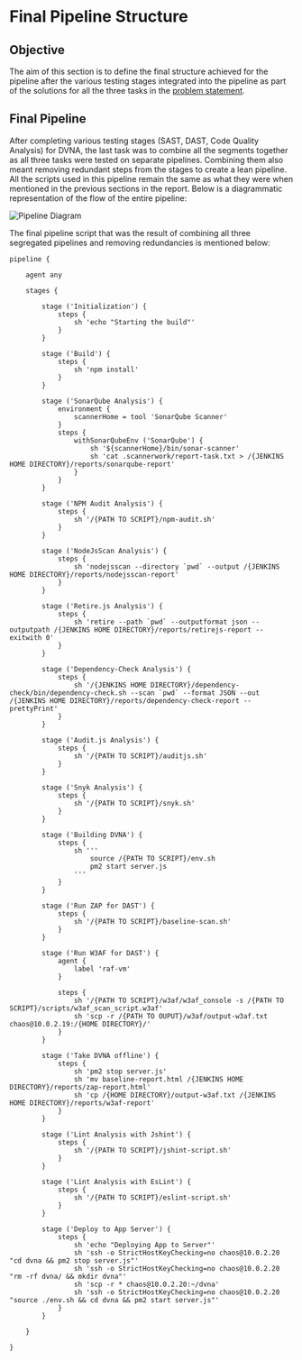 # Final Pipeline Structure

## Objective

The aim of this section is to define the final structure achieved for the pipeline after the various testing stages integrated into the pipeline as part of the solutions for all the three tasks in the [problem statement](/problem_statement).

## Final Pipeline

After completing various testing stages (SAST, DAST, Code Quality Analysis) for DVNA, the last task was to combine all the segments together as all three tasks were tested on separate pipelines. Combining them also meant removing redundant steps from the stages to create a lean pipeline. All the scripts used in this pipeline remain the same as what they were when mentioned in the previous sections in the report. Below is a diagrammatic representation of the flow of the entire pipeline:

![Pipeline Diagram](/img/jenkins_pipeline.png)

The final pipeline script that was the result of combining all three segregated pipelines and removing redundancies is mentioned below:

```jenkins
pipeline {

    agent any

    stages {

        stage ('Initialization') {
            steps {
                sh 'echo "Starting the build"'
            }
        }

        stage ('Build') {
            steps {
                sh 'npm install'
            }
        }

        stage ('SonarQube Analysis') {
            environment {
                scannerHome = tool 'SonarQube Scanner'
            }
            steps {
                withSonarQubeEnv ('SonarQube') {
                    sh '${scannerHome}/bin/sonar-scanner'
                    sh 'cat .scannerwork/report-task.txt > /{JENKINS HOME DIRECTORY}/reports/sonarqube-report'
                }
            }
        }

        stage ('NPM Audit Analysis') {
            steps {
                sh '/{PATH TO SCRIPT}/npm-audit.sh'
            }
        }

        stage ('NodeJsScan Analysis') {
            steps {
                sh 'nodejsscan --directory `pwd` --output /{JENKINS HOME DIRECTORY}/reports/nodejsscan-report'
            }
        }

        stage ('Retire.js Analysis') {
            steps {
                sh 'retire --path `pwd` --outputformat json --outputpath /{JENKINS HOME DIRECTORY}/reports/retirejs-report --exitwith 0'
            }
        }

        stage ('Dependency-Check Analysis') {
            steps {
                sh '/{JENKINS HOME DIRECTORY}/dependency-check/bin/dependency-check.sh --scan `pwd` --format JSON --out /{JENKINS HOME DIRECTORY}/reports/dependency-check-report --prettyPrint'
            }
        }

        stage ('Audit.js Analysis') {
            steps {
                sh '/{PATH TO SCRIPT}/auditjs.sh'
            }
        }

        stage ('Snyk Analysis') {
            steps {
                sh '/{PATH TO SCRIPT}/snyk.sh'
            }
        }

        stage ('Building DVNA') {
            steps {
                sh '''
                    source /{PATH TO SCRIPT}/env.sh
                    pm2 start server.js
                '''
            }
        }

        stage ('Run ZAP for DAST') {
            steps {
                sh '/{PATH TO SCRIPT}/baseline-scan.sh'
            }
        }

        stage ('Run W3AF for DAST') {
            agent {
                label 'raf-vm'
            }

            steps {
                sh '/{PATH TO SCRIPT}/w3af/w3af_console -s /{PATH TO SCRIPT}/scripts/w3af_scan_script.w3af'
                sh 'scp -r /{PATH TO OUPUT}/w3af/output-w3af.txt chaos@10.0.2.19:/{HOME DIRECTORY}/'
            }
        }

        stage ('Take DVNA offline') {
            steps {
                sh 'pm2 stop server.js'
                sh 'mv baseline-report.html /{JENKINS HOME DIRECTORY}/reports/zap-report.html'
                sh 'cp /{HOME DIRECTORY}/output-w3af.txt /{JENKINS HOME DIRECTORY}/reports/w3af-report'
            }
        }

        stage ('Lint Analysis with Jshint') {
            steps {
                sh '/{PATH TO SCRIPT}/jshint-script.sh'
            }
        }

        stage ('Lint Analysis with EsLint') {
            steps {
                sh '/{PATH TO SCRIPT}/eslint-script.sh'
            }
        }

        stage ('Deploy to App Server') {
            steps {
                sh 'echo "Deploying App to Server"'
                sh 'ssh -o StrictHostKeyChecking=no chaos@10.0.2.20 "cd dvna && pm2 stop server.js"'
                sh 'ssh -o StrictHostKeyChecking=no chaos@10.0.2.20 "rm -rf dvna/ && mkdir dvna"'
                sh 'scp -r * chaos@10.0.2.20:~/dvna'
                sh 'ssh -o StrictHostKeyChecking=no chaos@10.0.2.20 "source ./env.sh && cd dvna && pm2 start server.js"'
            }
        }

    }

}
```
